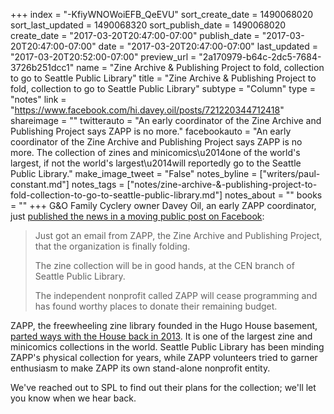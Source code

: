 +++
index = "-KfiyWNOWoiEFB_QeEVU"
sort_create_date = 1490068020
sort_last_updated = 1490068320
sort_publish_date = 1490068020
create_date = "2017-03-20T20:47:00-07:00"
publish_date = "2017-03-20T20:47:00-07:00"
date = "2017-03-20T20:47:00-07:00"
last_updated = "2017-03-20T20:52:00-07:00"
preview_url = "2a170979-b64c-2dc5-7684-3726b251dcc1"
name = "Zine Archive & Publishing Project to fold, collection to go to Seattle Public Library"
title = "Zine Archive & Publishing Project to fold, collection to go to Seattle Public Library"
subtype = "Column"
type = "notes"
link = "https://www.facebook.com/hi.davey.oil/posts/721220344712418"
shareimage = ""
twitterauto = "An early coordinator of the Zine Archive and Publishing Project says ZAPP is no more."
facebookauto = "An early coordinator of the Zine Archive and Publishing Project says ZAPP is no more. The collection of zines and minicomics\u2014one of the world's largest, if not the world's largest\u2014will reportedly go to the Seattle Public Library."
make_image_tweet = "False"
notes_byline = ["writers/paul-constant.md"]
notes_tags = ["notes/zine-archive-&-publishing-project-to-fold-collection-to-go-to-seattle-public-library.md"]
notes_about = ""
books = ""
+++
G&O Family Cyclery owner Davey Oil, an early ZAPP coordinator, just [published the news in a moving public post on Facebook](https://www.facebook.com/hi.davey.oil/posts/721220344712418):

<blockquote><p>Just got an email from ZAPP, the Zine Archive and Publishing Project, that the organization is finally folding.</p>

<p>The zine collection will be in good hands, at the CEN branch of Seattle Public Library.</p>

<p>The independent nonprofit called ZAPP will cease programming and has found worthy places to donate their remaining budget.</p></blockquote>

ZAPP, the freewheeling zine library founded in the Hugo House basement, [parted ways with the House back in 2013](http://www.thestranger.com/seattle/breaking-up-is-hard-to-do/Content?oid=16509272). It is one of the largest zine and minicomics collections in the world. Seattle Public Library has been minding ZAPP's physical collection for years, while ZAPP volunteers tried to garner enthusiasm to make ZAPP its own stand-alone nonprofit entity.

We've reached out to SPL to find out their plans for the collection; we'll let you know when we hear back.